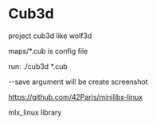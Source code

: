 # Cub3d
project cub3d like wolf3d

maps/*.cub is config file

run: ./cub3d *.cub 

--save argument will be create screenshot

https://github.com/42Paris/minilibx-linux

mlx_linux library
